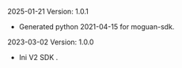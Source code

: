 2025-01-21 Version: 1.0.1
- Generated python 2021-04-15 for moguan-sdk.

2023-03-02 Version: 1.0.0
- Ini V2 SDK .

